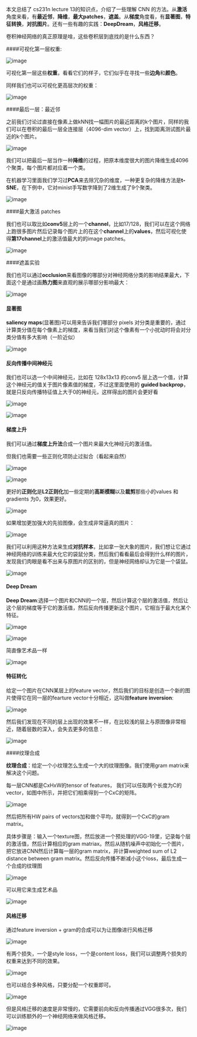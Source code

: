 本文总结了 cs231n lecture 13的知识点，介绍了一些理解 CNN 的方法。从**激活**角度来看，有**最近邻**，**降维**，**最大patches**，**遮盖**。从**梯度**角度看，有**显著图**，**特征转换**，**对抗图片**。还有一些有趣的实践：**DeepDream**，**风格迁移**。

卷积神经网络的真正原理是啥，这些卷积层到底找的是什么东西？

####可视化第一层权重:

![image](1.jpg)

可视化第一层这些**权重**，看看它们的样子，它们似乎在寻找一些**边角**和**颜色**。

同样我们也可以可视化更高层次的权重：

![image](2.jpg)

####最后一层：最近邻

之前我们讨论过直接在像素上做kNN找一幅图片的最近距离的k个图片，同样的我们可以在卷积的最后一层全连接层（4096-dim vector）上，找到距离测试图片最近的k个图片。

![image](3.jpg)

我们可以把最后一层当作一种**降维**的过程，把原本维度很大的图片降维生成4096个聚类，每个图片都对应着一个类。

在机器学习里面我们学习过**PCA**来去除冗杂的维度，一种更复杂的降维方法是**t-SNE**，在下例中，它对minist手写数字降到了2维生成了9个聚类。

![image](4.jpg)

####最大激活 patches

我们也可以取比如**conv5**层上的一个**channel**，比如17/128，我们可以在这个网络上跑很多图片然后记录每个图片上的在这个**channel**上的**values**，然后可视化使得**第17channel**上的激活值最大的的image patches。

![image](5.jpg)

####遮盖实验

我们也可以通过**occlusion**来看图像的哪部分对神经网络分类的影响结果最大，下面这个是通过画**热力图**来直观的展示哪部分影响最大：

![image](6.jpg)

#### 显著图

**saliency maps**(显著图)可以用来告诉我们哪部分 pixels 对分类是重要的，通过计算类分值在每个像素上的梯度，来看当我们对这个像素有一个小扰动时将会对分类分值有多大影响（一阶近似）

![image](7.jpg)

#### 反向传播中间神经元

我们也可以选一个中间神经元，比如在 128x13x13 的conv5 层上选一个值，计算这个神经元的值关于图片像素值的梯度，不过这里面使用的 **guided backprop**，就是只反向传播特征值上大于0的神经元，这样得出的图片会更好看

![image](25.jpg)

![image](26.jpg)

#### 梯度上升

我们可以通过**梯度上升法**合成一个图片来最大化神经元的激活值。

但我们也需要一些正则化项防止过拟合（看起来自然）

![image](8.jpg)

![image](9.jpg)

 更好的**正则化**是**L2正则化**加一些定期的**高斯模糊**以及**裁剪**那些小的values 和 gradients 为0，效果更好。

![image](10.jpg)

如果增加更加强大的先验图像，会生成非常逼真的图片：

![image](11.jpg)

我们可以利用这种方法来生成**对抗样本**，比如拿一张大象的图片，我们想让它通过神经网络的训练来最大化它的袋鼠分类，然后我们看看最后会得到什么样的图片，发现我们肉眼是看不出来与原图片的区别的，但是神经网络却认为它是一个袋鼠。

![image](12.jpg)

#### Deep Dream

**Deep Dream**:选择一个图片和CNN的一个层，然后计算这个层的激活值，然后让这个层的梯度等于它的激活值，然后反向传播更新这个图片，它相当于最大化某个特征。

![image](13.jpg)

![image](14.jpg)

简直像艺术品一样

![image](15.jpg)

#### 特征转化

给定一个图片在CNN某层上的feature vector，然后我们的目标是创造一个新的图片使得它在同一层的fearture vector十分相近，这叫做**feature inversion**:

![image](16.jpg)



然后我们发现在不同的层上出现的效果不一样，在比较浅的层上与原图像非常相近，随着层数的深入，会失去更多的信息：

![image](17.jpg)

####纹理合成

**纹理合成**：给定一个小纹理怎么生成一个大的纹理图像。我们使用gram matrix来解决这个问题。

每一层CNN都是CxHxW的tensor of features， 我们可以任取两个长度为C的vector，如图中所示，并把它们相乘得到一个CxC的矩阵。

![image](18.jpg)

然后把所有HW pairs of vectors加和做个平均，就得到一个CxC的gram matrix。

具体步骤是：输入一个texture图，然后放进一个预处理的VGG-19里，记录每个层的激活值，然后计算相应的gram matriax。然后从随机噪声中初始化一个图片，把它放进CNN然后计算每一层的gram matrix，并计算weighted sum of L2 distance between gram matrix。然后反向传播不断减小这个loss，最后生成一个合成的纹理图

![image](19.jpg)

可以用它来生成艺术品

![image](20.jpg)

#### 风格迁移

通过feature inversion + gram的合成可以为让图像进行风格迁移

![image](21.jpg)

有两个损失，一个是style loss，一个是content loss，我们可以调整两个损失的权重来达到不同的效果。

![image](22.jpg)

也可以结合多种风格，只要分配一个权重即可。

![image](23.jpg)

但是风格迁移的速度是非常慢的，它需要前向和反向传播通过VGG很多次，我们可以训练额外的一个神经网络来做风格迁移。

![image](24.jpg)

